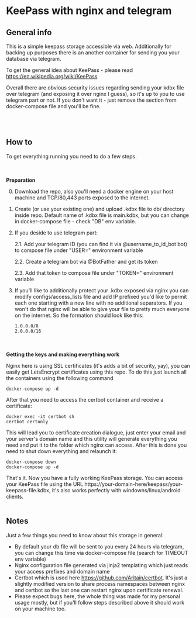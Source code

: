 # KeePass with nginx and telegram

## General info

This is a simple keepass storage accessible via web. Additionally for backing up purposes there is an another container for sending you your database via telegram.

To get the general idea about KeePass - please read https://en.wikipedia.org/wiki/KeePass

Overall there are obvious security issues regarding sending your kdbx file over telegram (and exposing it over nginx I guess), so it's up to you to use telegram part or not. If you don't want it - just remove the section from docker-compose file and you'll be fine.

<br/><br/>
## How to 

To get everything running you need to do a few steps.

<br/><br/>
**Preparation**

0. Download the repo, also you'll need a docker engine on your host machine and TCP/80,443 ports exposed to the internet.
1. Create (or use your existing one) and upload .kdbx file to db/ directory inside repo. Default name of .kdbx file is main.kdbx, but you can change in docker-compose file - check "DB" env variable.
2. If you deside to use telegram part:

    2.1. Add your telegram ID (you can find it via @username_to_id_bot bot) to compose file under "USER=" environment variable

    2.2. Create a telegram bot via @BotFather and get its token

    2.3. Add that token to compose file under "TOKEN=" environment variable

3. If you'll like to additionally protect your .kdbx exposed via nginx you can modify configs/access_lists file and add IP prefixed you'd like to permit each one starting with a new line with no additional separators. If you won't do that nginx will be able to give your file to pretty much everyone on the internet. So the formation should look like this:
    ```
    1.0.0.0/8
    2.0.0.0/16
    ```

<br/><br/>
**Getting the keys and making everything work**

Nginx here is using SSL certificates (it's adds a bit of security, yay), you can easily get LetsEncrypt certificates using this repo. To do this just launch all the containers using the following command
```
docker-compose up -d
```
After that you need to access the certbot container and receive a certificate:
```
docker exec -it certbot sh
certbot certonly
```
This will lead you to certificate creation dialogue, just enter your email and your server's domain name and this utility will generate everything you need and put it to the folder which nginx can access.
After this is done you need to shut down everything and relaunch it:
```
docker-compose down
docker-compose up -d
```

That's it. Now you have a fully working KeePass storage. You can access your KeePass file using the URL https://your-domain-here/keepass/your-keepass-file.kdbx, it's also works perfectly with windowns/linux/android clients.
<br/><br/>
## Notes
Just a few things you need to know about this storage in general:
* By default your db file will be sent to you every 24 hours via telegram, you can change this time via docker-compose file (search for TIMEOUT env variable)
* Nginx configuration file generated via jinja2 templating which just reads your access prefixes and domain name
* Certbot which is used here https://github.com/Aritain/certbot. It's just a slightly modified version to share process namespaces between nginx and certbot so the last one can restart nginx upon certificate renewal.
* Please expect bugs here, the whole thing was made for my personal usage mostly, but if you'll follow steps described above it should work on your machine too.
